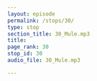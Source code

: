 ```yaml
---
layout: episode
permalink: /stops/30/
type: stop
section_title: 30_Mule.mp3
title: 
page_rank: 30
stop_id: 30
audio_file: 30_Mule.mp3

---
```

